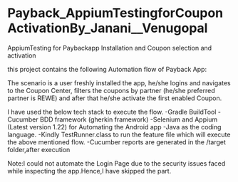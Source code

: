 # Payback_AppiumTestingforCouponActivationBy_Janani__Venugopal
AppiumTesting for Paybackapp Installation and Coupon selection and activation

this project contains the following Automation flow of  Payback App:

The scenario is a user freshly installed the app, he/she logins and
navigates to the Coupon Center, filters the coupons by partner (he/she
preferred partner is REWE) and after that he/she activate the first
enabled Coupon.



I have used the below tech stack to execute the flow.
-Gradle BuildTool
-Cucumber BDD framework (gherkin framework)
-Selenium and Appium (Latest version 1.22) for Automating the Android app
-Java as the coding language.
-Kindly TestRunner.class to run the feature file which will execute the above mentioned flow.
-Cucumber reports are generated in the /target folder,after execution

Note:I could not automate the Login Page due to the security issues faced while inspecting the app.Hence,I have skipped the part.
